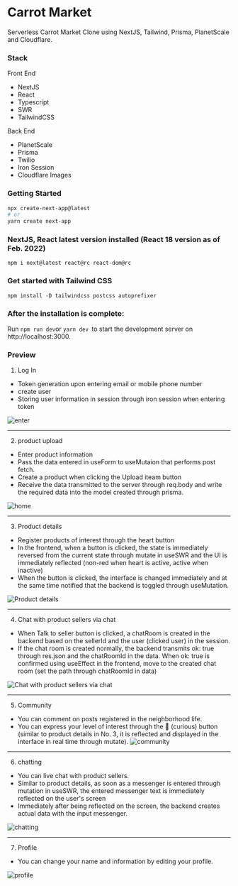 # Carrot Market
Serverless Carrot Market Clone using NextJS, Tailwind, Prisma, PlanetScale and Cloudflare.

### Stack

Front End
- NextJS
- React
- Typescript
- SWR
- TailwindCSS

Back End 

- PlanetScale
- Prisma
- Twilio
- Iron Session
- Cloudflare Images



### Getting Started


```bash
npx create-next-app@latest
# or
yarn create next-app
```


### NextJS, React latest version installed (React 18 version as of Feb. 2022)

``` npm i next@latest react@rc react-dom@rc ```

### Get started with Tailwind CSS

```npm install -D tailwindcss postcss autoprefixer ```

### After the installation is complete:

Run ```npm run dev```or ```yarn dev ```to start the development server on http://localhost:3000.

### Preview

1. Log In
- Token generation upon entering email or mobile phone number
- create user
- Storing user information in session through iron session when entering token

![enter](https://user-images.githubusercontent.com/79802132/207609782-371e59f9-2f34-44d4-b711-aff397148734.png)

<hr />

2. product upload
- Enter product information
- Pass the data entered in useForm to useMutaion that performs post fetch.
- Create a product when clicking the Upload iteam button
- Receive the data transmitted to the server through req.body and write the required data into the model created through prisma.

![home](https://user-images.githubusercontent.com/79802132/207612671-9ffa4368-5aa1-4833-ba63-758950207c9b.png)

<hr />

3. Product details
- Register products of interest through the heart button
- In the frontend, when a button is clicked, the state is immediately reversed from the current state through mutate in useSWR and the UI is immediately reflected (non-red when heart is active, active when inactive)
- When the button is clicked, the interface is changed immediately and at the same time notified that the backend is toggled through useMutation.

![Product details](https://user-images.githubusercontent.com/79802132/207618974-e8d4d5de-ed33-4140-b8af-24bc0b452027.png)

<hr />

4. Chat with product sellers via chat
- When Talk to seller button is clicked, a chatRoom is created in the backend based on the sellerId and the user (clicked user) in the session.
- If the chat room is created normally, the backend transmits ok: true through res.json and the chatRoomId in the data. When ok: true is confirmed using useEffect in the frontend, move to the created chat room (set the path through chatRoomId in data)

![Chat with product sellers via chat](https://user-images.githubusercontent.com/79802132/207620478-325f8a4b-2e55-4862-9725-e8f73eec7cb9.png)

<hr />

5. Community
- You can comment on posts registered in the neighborhood life.
- You can express your level of interest through the 👀 (curious) button (similar to product details in No. 3, it is reflected and displayed in the interface in real time through mutate).
![community](https://user-images.githubusercontent.com/79802132/207621933-d03f4667-9253-4144-84a0-514b765a1fb5.png)

<hr />

6. chatting

- You can live chat with product sellers.
- Similar to product details, as soon as a messenger is entered through mutation in useSWR, the entered messenger text is immediately reflected on the user's screen
- Immediately after being reflected on the screen, the backend creates actual data with the input messenger.

![chatting](https://user-images.githubusercontent.com/79802132/207623293-0694af3d-07a3-4f95-9e33-1fcde916b29f.png)

<hr />

7. Profile
- You can change your name and information by editing your profile.


![profile](https://user-images.githubusercontent.com/79802132/207625074-3faeeb12-ae4f-4729-ae33-979c9b598001.png)

